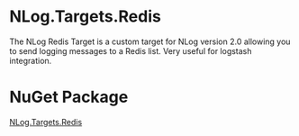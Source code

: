 NLog.Targets.Redis
==================

The NLog Redis Target is a custom target for NLog version 2.0 allowing you to send logging messages to a Redis list. Very useful for logstash integration.


NuGet Package
==================

[NLog.Targets.Redis](https://www.nuget.org/packages/NLog.Targets.Redis)
